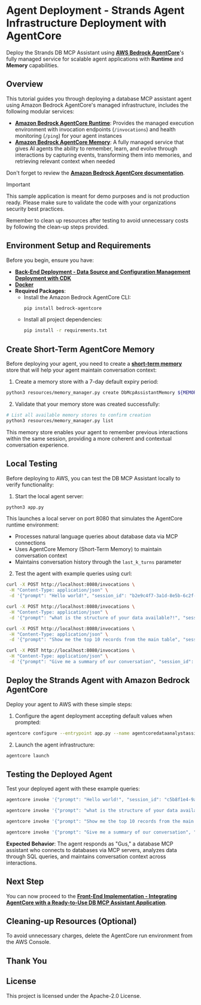 # Agent Deployment - Strands Agent Infrastructure Deployment with AgentCore

Deploy the Strands DB MCP Assistant using **[AWS Bedrock AgentCore](https://aws.amazon.com/bedrock/agentcore/)**'s fully managed service for scalable agent applications with **Runtime** and **Memory** capabilities.

## Overview

This tutorial guides you through deploying a database MCP assistant agent using Amazon Bedrock AgentCore's managed infrastructure, includes the following modular services:

- **[Amazon Bedrock AgentCore Runtime](https://docs.aws.amazon.com/bedrock-agentcore/latest/devguide/agents-tools-runtime.html)**: Provides the managed execution environment with invocation endpoints (`/invocations`) and health monitoring (`/ping`) for your agent instances
- **[Amazon Bedrock AgentCore Memory](https://docs.aws.amazon.com/bedrock-agentcore/latest/devguide/memory.html)**: A fully managed service that gives AI agents the ability to remember, learn, and evolve through interactions by capturing events, transforming them into memories, and retrieving relevant context when needed

Don't forget to review the **[Amazon Bedrock AgentCore documentation](https://docs.aws.amazon.com/bedrock-agentcore/latest/devguide/what-is-bedrock-agentcore.html)**.

> [!IMPORTANT]
> This sample application is meant for demo purposes and is not production ready. Please make sure to validate the code with your organizations security best practices.
>
> Remember to clean up resources after testing to avoid unnecessary costs by following the clean-up steps provided.

## Environment Setup and Requirements

Before you begin, ensure you have:

* **[Back-End Deployment - Data Source and Configuration Management Deployment with CDK](../cdk-agentcore-strands-db-mcp-assistant)**
* **[Docker](https://www.docker.com)**
* **Required Packages**:
  * Install the Amazon Bedrock AgentCore CLI:
    ```bash
    pip install bedrock-agentcore
    ```
  * Install all project dependencies:
    ```bash
    pip install -r requirements.txt
    ```

## Create Short-Term AgentCore Memory

Before deploying your agent, you need to create a **[short-term memory](https://docs.aws.amazon.com/bedrock-agentcore/latest/devguide/short-term-memory.html)** store that will help your agent maintain conversation context:

1. Create a memory store with a 7-day default expiry period:

```bash
python3 resources/memory_manager.py create DbMcpAssistantMemory ${MEMORY_ID_SSM_PARAMETER}
```

2. Validate that your memory store was created successfully:

```bash
# List all available memory stores to confirm creation
python3 resources/memory_manager.py list
```

This memory store enables your agent to remember previous interactions within the same session, providing a more coherent and contextual conversation experience.


## Local Testing

Before deploying to AWS, you can test the DB MCP Assistant locally to verify functionality:

1. Start the local agent server:

```bash
python3 app.py
```

This launches a local server on port 8080 that simulates the AgentCore runtime environment:
- Processes natural language queries about database data via MCP connections
- Uses AgentCore Memory (Short-Term Memory) to maintain conversation context
- Maintains conversation history through the `last_k_turns` parameter

2. Test the agent with example queries using curl:

```bash
curl -X POST http://localhost:8080/invocations \
 -H "Content-Type: application/json" \
 -d '{"prompt": "Hello world!", "session_id": "b2e9c4f7-3a1d-8e5b-6c2f-9d4e7a8b5c3f", "last_k_turns": 20}'
 ```

```bash
curl -X POST http://localhost:8080/invocations \
 -H "Content-Type: application/json" \
 -d '{"prompt": "what is the structure of your data available?!", "session_id": "b2e9c4f7-3a1d-8e5b-6c2f-9d4e7a8b5c3f", "last_k_turns": 20, "credentials": {"awsAccessKey": "YOUR_ACCESS_KEY", "awsSecretKey": "YOUR_SECRET_KEY", "awsRegion": "us-east-1", "dsqlEndpoint": "your-cluster.dsql.us-east-1.on.aws", "dsqlUsername": "your-username", "dsqlPassword": "your-password"}}'
```

```bash
curl -X POST http://localhost:8080/invocations \
 -H "Content-Type: application/json" \
 -d '{"prompt": "Show me the top 10 records from the main table", "session_id": "b2e9c4f7-3a1d-8e5b-6c2f-9d4e7a8b5c3f", "last_k_turns": 20, "credentials": {"awsAccessKey": "YOUR_ACCESS_KEY", "awsSecretKey": "YOUR_SECRET_KEY", "awsRegion": "us-east-1", "dsqlEndpoint": "your-cluster.dsql.us-east-1.on.aws", "dsqlUsername": "your-username", "dsqlPassword": "your-password"}}'
```

```bash
curl -X POST http://localhost:8080/invocations \
 -H "Content-Type: application/json" \
 -d '{"prompt": "Give me a summary of our conversation", "session_id": "b2e9c4f7-3a1d-8e5b-6c2f-9d4e7a8b5c3f", "last_k_turns": 20}'
```


## Deploy the Strands Agent with Amazon Bedrock AgentCore

Deploy your agent to AWS with these simple steps:

1. Configure the agent deployment accepting default values when prompted:

```bash
agentcore configure --entrypoint app.py --name agentcoredataanalystassistant -er $AGENT_CORE_ROLE_EXECUTION
```

2. Launch the agent infrastructure:

```bash
agentcore launch
```

## Testing the Deployed Agent

Test your deployed agent with these example queries:

```bash
agentcore invoke '{"prompt": "Hello world!", "session_id": "c5b8f1e4-9a2d-4c7f-8e1b-5a9c3f6d2e8a", "last_k_turns": 20}'
```

```bash
agentcore invoke '{"prompt": "what is the structure of your data available?!", "session_id": "c5b8f1e4-9a2d-4c7f-8e1b-5a9c3f6d2e8a", "last_k_turns": 20, "credentials": {"awsAccessKey": "YOUR_ACCESS_KEY", "awsSecretKey": "YOUR_SECRET_KEY", "awsRegion": "us-east-1", "dsqlEndpoint": "your-cluster.dsql.us-east-1.on.aws", "dsqlUsername": "your-username", "dsqlPassword": "your-password"}}'
```

```bash
agentcore invoke '{"prompt": "Show me the top 10 records from the main table", "session_id": "c5b8f1e4-9a2d-4c7f-8e1b-5a9c3f6d2e8a", "last_k_turns": 20, "credentials": {"awsAccessKey": "YOUR_ACCESS_KEY", "awsSecretKey": "YOUR_SECRET_KEY", "awsRegion": "us-east-1", "dsqlEndpoint": "your-cluster.dsql.us-east-1.on.aws", "dsqlUsername": "your-username", "dsqlPassword": "your-password"}}'
```

```bash
agentcore invoke '{"prompt": "Give me a summary of our conversation", "session_id": "c5b8f1e4-9a2d-4c7f-8e1b-5a9c3f6d2e8a", "last_k_turns": 20}'
```

**Expected Behavior**: The agent responds as "Gus," a database MCP assistant who connects to databases via MCP servers, analyzes data through SQL queries, and maintains conversation context across interactions.

## Next Step

You can now proceed to the **[Front-End Implementation - Integrating AgentCore with a Ready-to-Use DB MCP Assistant Application](../amplify-db-mcp-assistant-agentcore-strands/)**.

## Cleaning-up Resources (Optional)

To avoid unnecessary charges, delete the AgentCore run environment from the AWS Console.

## Thank You

## License

This project is licensed under the Apache-2.0 License.